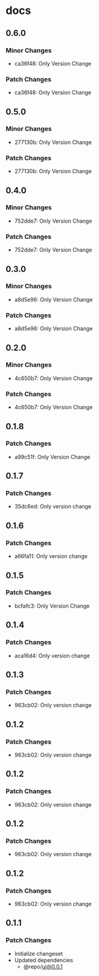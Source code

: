 # docs

## 0.6.0

### Minor Changes

- ca36f48: Only Version Change

### Patch Changes

- ca36f48: Only Version Change

## 0.5.0

### Minor Changes

- 277130b: Only Version Change

### Patch Changes

- 277130b: Only Version Change

## 0.4.0

### Minor Changes

- 752dde7: Only Version Change

### Patch Changes

- 752dde7: Only Version Change

## 0.3.0

### Minor Changes

- a8d5e96: Only Version Change

### Patch Changes

- a8d5e96: Only Version Change

## 0.2.0

### Minor Changes

- 4c650b7: Only Version Change

### Patch Changes

- 4c650b7: Only Version Change

## 0.1.8

### Patch Changes

- a99c51f: Only Version Change

## 0.1.7

### Patch Changes

- 35dc6ed: Only version change

## 0.1.6

### Patch Changes

- a66fa11: Only version change

## 0.1.5

### Patch Changes

- bcfafc3: Only Version Change

## 0.1.4

### Patch Changes

- aca16d4: Only version change

## 0.1.3

### Patch Changes

- 963cb02: Only version change

## 0.1.2

### Patch Changes

- 963cb02: Only version change

## 0.1.2

### Patch Changes

- 963cb02: Only version change

## 0.1.2

### Patch Changes

- 963cb02: Only version change

## 0.1.2

### Patch Changes

- 963cb02: Only version change

## 0.1.1

### Patch Changes

- Initialize changeset
- Updated dependencies
  - @repo/ui@0.0.1
